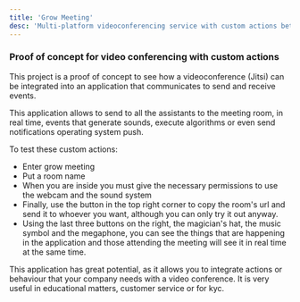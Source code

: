 ```yaml
---
title: 'Grow Meeting'
desc: 'Multi-platform videoconferencing service with custom actions between users in real time'
---
```


### Proof of concept for video conferencing with custom actions

This project is a proof of concept to see how a videoconference (Jitsi) can be integrated into an application that communicates to send and receive events.

This application allows to send to all the assistants to the meeting room, in real time, events that generate sounds, execute algorithms or even send notifications
operating system push.

To test these custom actions:

- Enter grow meeting
- Put a room name
- When you are inside you must give the necessary permissions to use the webcam and the sound system
- Finally, use the button in the top right corner to copy the room's url and send it to whoever you want, although you can only try it out anyway.
- Using the last three buttons on the right, the magician's hat, the music symbol and the megaphone, you can see the things that are happening in the application and those attending the meeting will see it in real time at the same time.

This application has great potential, as it allows you to integrate actions or behaviour that your company needs with a video conference. It is very useful in educational matters, customer service or for kyc.
